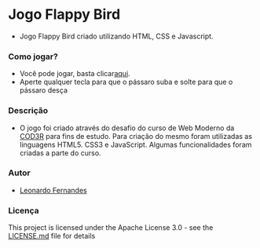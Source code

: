 # Jogo Flappy Bird
* Jogo Flappy Bird criado utilizando HTML, CSS e Javascript.

### Como jogar?

* Você pode jogar, basta clicar[aqui](https://8bitsL.github.io/Flappy-Bird/flappy.html).
* Aperte qualquer tecla para que o pássaro suba e solte para que o pássaro desça

### Descrição

* O jogo foi criado através do desafio do curso de Web Moderno da [COD3R](https://github.com/cod3rcursos) 
para fins de estudo. 
Para criação do mesmo foram utilizadas as linguagens HTML5. CSS3 e JavaScript. 
Algumas funcionalidades foram criadas a parte do curso.

### Autor

* [Leonardo Fernandes](https://github.com/8bitsL)

### Licença

This project is licensed under the Apache License 3.0 - see the [LICENSE.md](LICENSE.md) file for details
